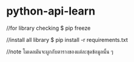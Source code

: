 # python-api-learn
//for library checking
$ pip freeze 

//install all library
$ pip install -r requirements.txt

//note
โมเดลมันจะผูกกับตารางของแต่ละชุดข้อมูลนั้น ๆ
